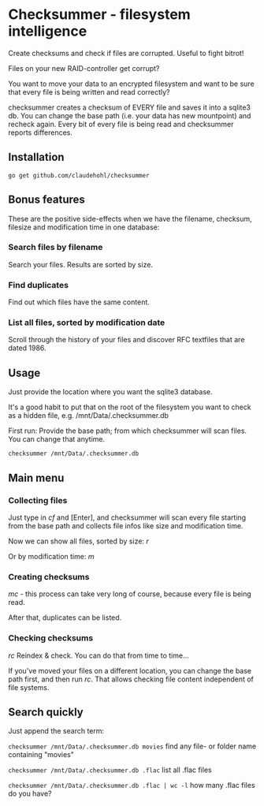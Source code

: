 Checksummer - filesystem intelligence
=====================================

Create checksums and check if files are corrupted. Useful to fight bitrot!

Files on your new RAID-controller get corrupt?

You want to move your data to an encrypted filesystem and want to be sure that every file is being written and read correctly?

checksummer creates a checksum of EVERY file and saves it into a sqlite3 db. You can change the base path (i.e. your data has new mountpoint) and recheck again. Every bit of every file is being read and checksummer reports differences.

## Installation

`go get github.com/claudehohl/checksummer`

## Bonus features

These are the positive side-effects when we have the filename, checksum, filesize and modification time in one database:

### Search files by filename

Search your files. Results are sorted by size.

### Find duplicates

Find out which files have the same content.

### List all files, sorted by modification date

Scroll through the history of your files and discover RFC textfiles that are dated 1986.

## Usage

Just provide the location where you want the sqlite3 database.

It's a good habit to put that on the root of the filesystem you want to check as a hidden file, e.g. /mnt/Data/.checksummer.db

First run: Provide the base path; from which checksummer will scan files. You can change that anytime.

`checksummer /mnt/Data/.checksummer.db`

## Main menu

### Collecting files

Just type in *cf* and [Enter], and checksummer will scan every file starting from the base path and collects file infos like size and modification time.

Now we can show all files, sorted by size: *r*

Or by modification time: *m*

### Creating checksums

*mc* - this process can take very long of course, because every file is being read.

After that, duplicates can be listed.

### Checking checksums

*rc* Reindex & check. You can do that from time to time...

If you've moved your files on a different location, you can change the base path first, and then run *rc*. That allows checking file content independent of file systems.

## Search quickly

Just append the search term:

`checksummer /mnt/Data/.checksummer.db movies` find any file- or folder name containing "movies"

`checksummer /mnt/Data/.checksummer.db .flac` list all .flac files

`checksummer /mnt/Data/.checksummer.db .flac | wc -l` how many .flac files do you have?

